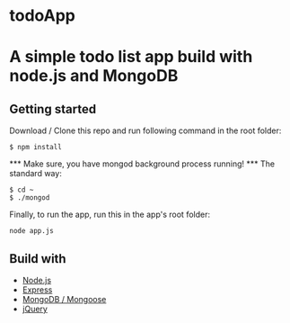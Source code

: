 # todoApp
A simple todo list app build with node.js and MongoDB
===============================

## Getting started

Download / Clone this repo and run following command in the root folder:
```
$ npm install
```

*** Make sure, you have mongod background process running! ***
The standard way:
``` 
$ cd ~
$ ./mongod
```

Finally, to run the app, run this in the app's root folder:
```
node app.js
```

## Build with

- [Node.js](https://nodejs.orh/)
- [Express](https://expressjs.com/)
- [MongoDB / Mongoose](https://mongoosejs.com/)
- [jQuery](https://jquery.com/)